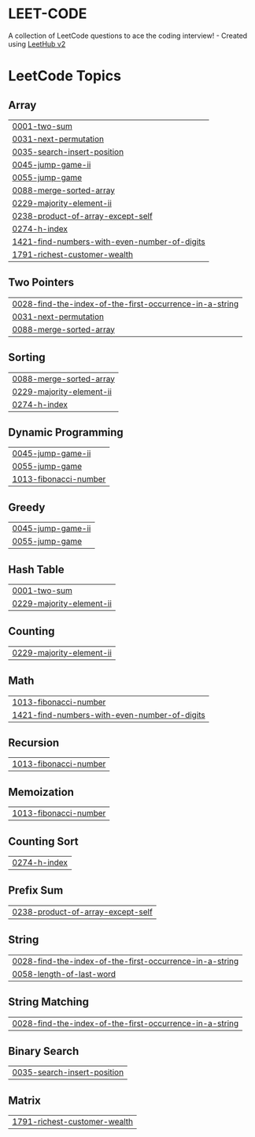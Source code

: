 # LEET-CODE
A collection of LeetCode questions to ace the coding interview! - Created using [LeetHub v2](https://github.com/arunbhardwaj/LeetHub-2.0)

<!---LeetCode Topics Start-->
# LeetCode Topics
## Array
|  |
| ------- |
| [0001-two-sum](https://github.com/ABDULHAMEETHU/LEET-CODE/tree/master/0001-two-sum) |
| [0031-next-permutation](https://github.com/ABDULHAMEETHU/LEET-CODE/tree/master/0031-next-permutation) |
| [0035-search-insert-position](https://github.com/ABDULHAMEETHU/LEET-CODE/tree/master/0035-search-insert-position) |
| [0045-jump-game-ii](https://github.com/ABDULHAMEETHU/LEET-CODE/tree/master/0045-jump-game-ii) |
| [0055-jump-game](https://github.com/ABDULHAMEETHU/LEET-CODE/tree/master/0055-jump-game) |
| [0088-merge-sorted-array](https://github.com/ABDULHAMEETHU/LEET-CODE/tree/master/0088-merge-sorted-array) |
| [0229-majority-element-ii](https://github.com/ABDULHAMEETHU/LEET-CODE/tree/master/0229-majority-element-ii) |
| [0238-product-of-array-except-self](https://github.com/ABDULHAMEETHU/LEET-CODE/tree/master/0238-product-of-array-except-self) |
| [0274-h-index](https://github.com/ABDULHAMEETHU/LEET-CODE/tree/master/0274-h-index) |
| [1421-find-numbers-with-even-number-of-digits](https://github.com/ABDULHAMEETHU/LEET-CODE/tree/master/1421-find-numbers-with-even-number-of-digits) |
| [1791-richest-customer-wealth](https://github.com/ABDULHAMEETHU/LEET-CODE/tree/master/1791-richest-customer-wealth) |
## Two Pointers
|  |
| ------- |
| [0028-find-the-index-of-the-first-occurrence-in-a-string](https://github.com/ABDULHAMEETHU/LEET-CODE/tree/master/0028-find-the-index-of-the-first-occurrence-in-a-string) |
| [0031-next-permutation](https://github.com/ABDULHAMEETHU/LEET-CODE/tree/master/0031-next-permutation) |
| [0088-merge-sorted-array](https://github.com/ABDULHAMEETHU/LEET-CODE/tree/master/0088-merge-sorted-array) |
## Sorting
|  |
| ------- |
| [0088-merge-sorted-array](https://github.com/ABDULHAMEETHU/LEET-CODE/tree/master/0088-merge-sorted-array) |
| [0229-majority-element-ii](https://github.com/ABDULHAMEETHU/LEET-CODE/tree/master/0229-majority-element-ii) |
| [0274-h-index](https://github.com/ABDULHAMEETHU/LEET-CODE/tree/master/0274-h-index) |
## Dynamic Programming
|  |
| ------- |
| [0045-jump-game-ii](https://github.com/ABDULHAMEETHU/LEET-CODE/tree/master/0045-jump-game-ii) |
| [0055-jump-game](https://github.com/ABDULHAMEETHU/LEET-CODE/tree/master/0055-jump-game) |
| [1013-fibonacci-number](https://github.com/ABDULHAMEETHU/LEET-CODE/tree/master/1013-fibonacci-number) |
## Greedy
|  |
| ------- |
| [0045-jump-game-ii](https://github.com/ABDULHAMEETHU/LEET-CODE/tree/master/0045-jump-game-ii) |
| [0055-jump-game](https://github.com/ABDULHAMEETHU/LEET-CODE/tree/master/0055-jump-game) |
## Hash Table
|  |
| ------- |
| [0001-two-sum](https://github.com/ABDULHAMEETHU/LEET-CODE/tree/master/0001-two-sum) |
| [0229-majority-element-ii](https://github.com/ABDULHAMEETHU/LEET-CODE/tree/master/0229-majority-element-ii) |
## Counting
|  |
| ------- |
| [0229-majority-element-ii](https://github.com/ABDULHAMEETHU/LEET-CODE/tree/master/0229-majority-element-ii) |
## Math
|  |
| ------- |
| [1013-fibonacci-number](https://github.com/ABDULHAMEETHU/LEET-CODE/tree/master/1013-fibonacci-number) |
| [1421-find-numbers-with-even-number-of-digits](https://github.com/ABDULHAMEETHU/LEET-CODE/tree/master/1421-find-numbers-with-even-number-of-digits) |
## Recursion
|  |
| ------- |
| [1013-fibonacci-number](https://github.com/ABDULHAMEETHU/LEET-CODE/tree/master/1013-fibonacci-number) |
## Memoization
|  |
| ------- |
| [1013-fibonacci-number](https://github.com/ABDULHAMEETHU/LEET-CODE/tree/master/1013-fibonacci-number) |
## Counting Sort
|  |
| ------- |
| [0274-h-index](https://github.com/ABDULHAMEETHU/LEET-CODE/tree/master/0274-h-index) |
## Prefix Sum
|  |
| ------- |
| [0238-product-of-array-except-self](https://github.com/ABDULHAMEETHU/LEET-CODE/tree/master/0238-product-of-array-except-self) |
## String
|  |
| ------- |
| [0028-find-the-index-of-the-first-occurrence-in-a-string](https://github.com/ABDULHAMEETHU/LEET-CODE/tree/master/0028-find-the-index-of-the-first-occurrence-in-a-string) |
| [0058-length-of-last-word](https://github.com/ABDULHAMEETHU/LEET-CODE/tree/master/0058-length-of-last-word) |
## String Matching
|  |
| ------- |
| [0028-find-the-index-of-the-first-occurrence-in-a-string](https://github.com/ABDULHAMEETHU/LEET-CODE/tree/master/0028-find-the-index-of-the-first-occurrence-in-a-string) |
## Binary Search
|  |
| ------- |
| [0035-search-insert-position](https://github.com/ABDULHAMEETHU/LEET-CODE/tree/master/0035-search-insert-position) |
## Matrix
|  |
| ------- |
| [1791-richest-customer-wealth](https://github.com/ABDULHAMEETHU/LEET-CODE/tree/master/1791-richest-customer-wealth) |
<!---LeetCode Topics End-->